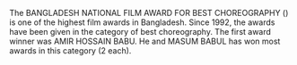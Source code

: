 The BANGLADESH NATIONAL FILM AWARD FOR BEST CHOREOGRAPHY () is one of the highest film awards in Bangladesh. Since 1992, the awards have been given in the category of best choreography. The first award winner was AMIR HOSSAIN BABU. He and MASUM BABUL has won most awards in this category (2 each).
